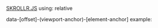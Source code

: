 [SKROLLR.JS](https://github.com/Prinzhorn/skrollr)
using: relative

data-[offset]-(viewport-anchor)-[element-anchor]
example: 

<a data-0-top="font-size=10px"></a>